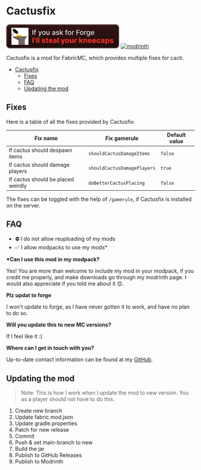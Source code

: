 # Cactusfix

![fabric](./assets/forge_64h.png)
[![modrinth](https://cdn.jsdelivr.net/npm/@intergrav/devins-badges@3/assets/cozy/available/modrinth_vector.svg)](https://modrinth.com/mod/cactusfix)

Cactusfix is a mod for FabricMC, which provides multiple fixes for cacti.

<!-- TOC -->
* [Cactusfix](#cactusfix)
  * [Fixes](#fixes)
  * [FAQ](#faq)
  * [Updating the mod](#updating-the-mod)
<!-- TOC -->

## Fixes

Here is a table of all the fixes provided by Cactusfix:

| Fix name                           | Fix gamerule                | Default value |
|------------------------------------|-----------------------------|---------------|
| If cactus should despawn items     | `shouldCactusDamageItems`   | `false`       |
| If cactus should damage players    | `shouldCactusDamagePlayers` | `true`        |
| If cactus should be placed weirdly | `doBetterCactusPlacing`     | `false`       |

The fixes can be toggled with the help of `/gamerule`, if Cactusfix is installed on the server.

## FAQ

* ⛔ I do not allow reuploading of my mods
* ✅ I allow modpacks to use my mods\*

**\*Can I use this mod in my modpack?**

Yes! You are more than welcome to include my mod in your modpack, if you credit me properly, and make downloads go through my modrinth page.
I would also appreciate if you told me about it 😊.

**Plz updat to forge**

I won't update to forge, as I have never gotten it to work, and have no plan to do so.

**Will you update this to new MC versions?**

If I feel like it :)

**Where can I get in touch with you?**

Up-to-date contact information can be found at my [GitHub](https://github.com/Erb3/Erb3/blob/main/README.md).

## Updating the mod

> Note: This is how I work when I update the mod to new version. You as a player should not have to do this.

1. Create new branch
2. Update fabric.mod.json
3. Update gradle.properties
4. Patch for new release
5. Commit
6. Push & set main-branch to new
7. Build the jar
8. Publish to GitHub Releases
9. Publish to Modrinth